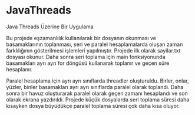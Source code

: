 # JavaThreads
Java Threads Üzerine Bir Uygulama

Bu projede eşzamanlılık kullanılarak bir dosyanın okunması ve basamaklarının toplanması, seri ve paralel hesaplamalarda
oluşan zaman farklılığının gösterilmesi işlemleri yapılmıştır. Projede ilk olarak sayilar.txt dosyası okunur. Daha sonra seri toplama için main fonksiyonunda basamakları ayrı ayrı for döngüsü kullanarak toplanır ve geçen süre hesaplanır. 

Paralel hesaplama için ayrı ayrı sınıflarda threadler oluşturuldu. Birler, onlar, yüzler, binler basamakları ayrı ayrı sınıflarda paralel olarak toplandı. Daha sonra bir havuz oluşturarak paralel olarak geçen zamanı hesaplandı ve son olarak ekrana yazdırıldı. Projede küçük
dosyalarda seri toplama süresi daha kısayken dosya büyüdükçe paralel toplama süresi çok daha kısa oluyor.
